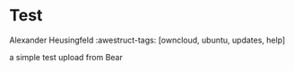 # Test
Alexander Heusingfeld
:awestruct-tags: [owncloud, ubuntu, updates, help]

a simple test upload from Bear